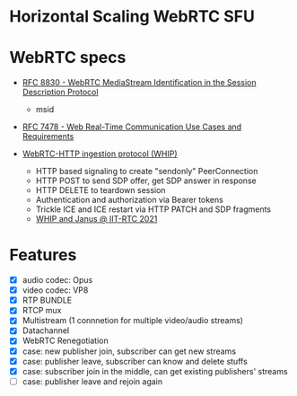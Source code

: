 Horizontal Scaling WebRTC SFU
========================================


WebRTC specs
========================================

* [RFC 8830 - WebRTC MediaStream Identification in the Session Description Protocol](https://datatracker.ietf.org/doc/rfc8830/)
    - msid

* [RFC 7478 - Web Real-Time Communication Use Cases and Requirements](https://datatracker.ietf.org/doc/rfc7478/)

* [WebRTC-HTTP ingestion protocol (WHIP)](https://datatracker.ietf.org/doc/draft-ietf-wish-whip/)
    - HTTP based signaling to create "sendonly" PeerConnection
    - HTTP POST to send SDP offer, get SDP answer in response
    - HTTP DELETE to teardown session
    - Authentication and authorization via Bearer tokens
    - Trickle ICE and ICE restart via HTTP PATCH and SDP fragments
    - [WHIP and Janus @ IIT-RTC 2021](https://www.slideshare.net/LorenzoMiniero/whip-and-janus-iitrtc-2021)



Features
========================================

* [X] audio codec: Opus
* [X] video codec: VP8
* [X] RTP BUNDLE
* [X] RTCP mux
* [X] Multistream (1 connnetion for multiple video/audio streams)
* [X] Datachannel
* [X] WebRTC Renegotiation
* [X] case: new publisher join, subscriber can get new streams
* [X] case: publisher leave, subscriber can know and delete stuffs
* [X] case: subscriber join in the middle, can get existing publishers' streams
* [ ] case: publisher leave and rejoin again
